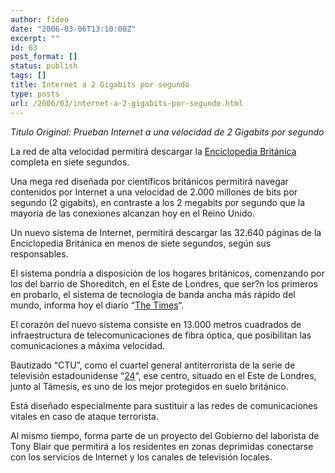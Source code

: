 ```yaml
---
author: fideo
date: "2006-03-06T13:10:00Z"
excerpt: ""
id: 63
post_format: []
status: publish
tags: []
title: Internet a 2 Gigabits por segundo
type: posts
url: /2006/03/internet-a-2-gigabits-por-segundo.html
---
```

*Titulo Original: Prueban Internet a una velocidad de 2 Gigabits por segundo*

La red de alta velocidad permitirá descargar la [Enciclopedia Británica](http://www.britannica.com/ "Enciclopedia Británica") completa en siete segundos.

Una mega red diseñada por científicos británicos permitirá navegar contenidos por Internet a una velocidad de 2.000 millones de bits por segundo (2 gigabits), en contraste a los 2 megabits por segundo que la mayoría de las conexiones alcanzan hoy en el Reino Unido.

Un nuevo sistema de Internet, permitirá descargar las 32.640 páginas de la Enciclopedia Británica en menos de siete segundos, según sus responsables.

El sistema pondría a disposición de los hogares británicos, comenzando por los del barrio de Shoreditch, en el Este de Londres, que ser?n los primeros en probarlo, el sistema de tecnología de banda ancha más rápido del mundo, informa hoy el diario “[The Times](http://www.timesonline.co.uk/article/0,,2-2072201,00.html "The Times (Diario de Inglaterra)")“.

El corazón del nuevo sistema consiste en 13.000 metros cuadrados de infraestructura de telecomunicaciones de fibra óptica, que posibilitan las comunicaciones a máxima velocidad.

Bautizado “CTU”, como el cuartel general antiterrorista de la serie de televisión estadounidense “[24](http://www.fox.com/24/ "24")“, ese centro, situado en el Este de Londres, junto al Támesis, es uno de los mejor protegidos en suelo británico.

Está diseñado especialmente para sustituir a las redes de comunicaciones vitales en caso de ataque terrorista.

Al mismo tiempo, forma parte de un proyecto del Gobierno del laborista de Tony Blair que permitirá a los residentes en zonas deprimidas conectarse con los servicios de Internet y los canales de televisión locales.